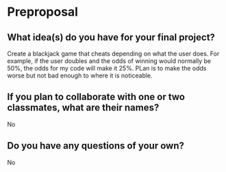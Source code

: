 # Preproposal

## What idea(s) do you have for your final project?

Create a blackjack game that cheats depending on what the user does. For example, if the user doubles and the odds of winning would normally be 50%, the odds for my code will make it 25%. PLan is to make the odds worse but not bad enough to where it is noticeable.

## If you plan to collaborate with one or two classmates, what are their names?

No

## Do you have any questions of your own?

No
